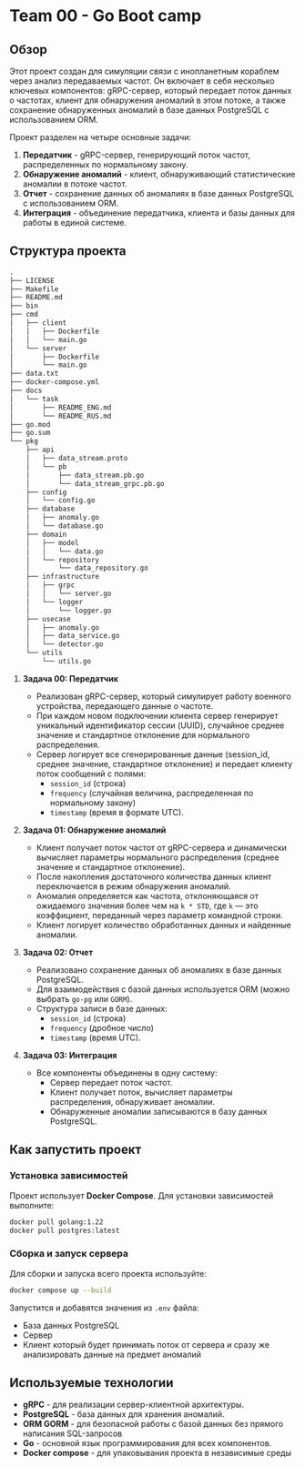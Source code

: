 # Team 00 - Go Boot camp

## **Обзор**

Этот проект создан для симуляции связи с инопланетным кораблем через анализ передаваемых частот. Он включает в себя несколько ключевых компонентов: gRPC-сервер, который передает поток данных о частотах, клиент для обнаружения аномалий в этом потоке, а также сохранение обнаруженных аномалий в базе данных PostgreSQL с использованием ORM.

Проект разделен на четыре основные задачи:
1. **Передатчик** - gRPC-сервер, генерирующий поток частот, распределенных по нормальному закону.
2. **Обнаружение аномалий** - клиент, обнаруживающий статистические аномалии в потоке частот.
3. **Отчет** - сохранение данных об аномалиях в базе данных PostgreSQL с использованием ORM.
4. **Интеграция** - объединение передатчика, клиента и базы данных для работы в единой системе.

## **Структура проекта**

```txt
.
├── LICENSE
├── Makefile
├── README.md
├── bin
├── cmd
│   ├── client
│   │   ├── Dockerfile
│   │   └── main.go
│   └── server
│       ├── Dockerfile
│       └── main.go
├── data.txt
├── docker-compose.yml
├── docs
│   └── task
│       ├── README_ENG.md
│       └── README_RUS.md
├── go.mod
├── go.sum
└── pkg
    ├── api
    │   ├── data_stream.proto
    │   └── pb
    │       ├── data_stream.pb.go
    │       └── data_stream_grpc.pb.go
    ├── config
    │   └── config.go
    ├── database
    │   ├── anomaly.go
    │   └── database.go
    ├── domain
    │   ├── model
    │   │   └── data.go
    │   └── repository
    │       └── data_repository.go
    ├── infrastructure
    │   ├── grpc
    │   │   └── server.go
    │   └── logger
    │       └── logger.go
    ├── usecase
    │   ├── anomaly.go
    │   ├── data_service.go
    │   └── detector.go
    └── utils
        └── utils.go
```

1. **Задача 00: Передатчик**
    - Реализован gRPC-сервер, который симулирует работу военного устройства, передающего данные о частоте.
    - При каждом новом подключении клиента сервер генерирует уникальный идентификатор сессии (UUID), случайное среднее значение и стандартное отклонение для нормального распределения.
    - Сервер логирует все сгенерированные данные (session_id, среднее значение, стандартное отклонение) и передает клиенту поток сообщений с полями:
        - `session_id` (строка)
        - `frequency` (случайная величина, распределенная по нормальному закону)
        - `timestamp` (время в формате UTC).

2. **Задача 01: Обнаружение аномалий**
    - Клиент получает поток частот от gRPC-сервера и динамически вычисляет параметры нормального распределения (среднее значение и стандартное отклонение).
    - После накопления достаточного количества данных клиент переключается в режим обнаружения аномалий.
    - Аномалия определяется как частота, отклоняющаяся от ожидаемого значения более чем на `k * STD`, где `k` — это коэффициент, переданный через параметр командной строки.
    - Клиент логирует количество обработанных данных и найденные аномалии.

3. **Задача 02: Отчет**
    - Реализовано сохранение данных об аномалиях в базе данных PostgreSQL.
    - Для взаимодействия с базой данных используется ORM (можно выбрать `go-pg` или `GORM`).
    - Структура записи в базе данных:
        - `session_id` (строка)
        - `frequency` (дробное число)
        - `timestamp` (время UTC).

4. **Задача 03: Интеграция**
    - Все компоненты объединены в одну систему:
        - Сервер передает поток частот.
        - Клиент получает поток, вычисляет параметры распределения, обнаруживает аномалии.
        - Обнаруженные аномалии записываются в базу данных PostgreSQL.

## **Как запустить проект**

### Установка зависимостей

Проект использует **Docker Compose**. Для установки зависимостей выполните:

```bash
docker pull golang:1.22
docker pull postgres:latest
```

### Сборка и запуск сервера

Для сборки и запуска всего проекта используйте:

```bash
docker compose up --build
```
Запустится и добавятся значения из `.env` файла:
* База данных PostgreSQL
* Сервер
* Клиент который будет принимать поток от сервера и сразу же анализировать данные на предмет аномалий

## **Используемые технологии**

* **gRPC** - для реализации сервер-клиентной архитектуры.
* **PostgreSQL** - база данных для хранения аномалий.
* **ORM GORM** - для безопасной работы с базой данных без прямого написания SQL-запросов
* **Go** - основной язык программирования для всех компонентов.
* **Docker compose** - для упаковывания проекта в независимые среды


